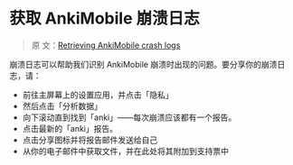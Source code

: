 # 获取 AnkiMobile 崩溃日志

> 原
> 文：[Retrieving AnkiMobile crash logs](https://faqs.ankiweb.net/retrieving-ankimobile-crash-logs.html)

崩溃日志可以帮助我们识别 AnkiMobile 崩溃时出现的问题。要分享你的崩溃日志，请：

- 前往主屏幕上的设置应用，并点击「隐私」
- 然后点击「分析数据」
- 向下滚动直到找到「anki」——每次崩溃应该都有一个报告。
- 点击最新的「anki」报告。
- 点击分享图标并将报告邮件发送给自己
- 从你的电子邮件中获取文件，并在此处将其附加到支持票中
